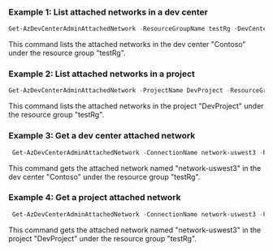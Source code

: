 ### Example 1: List attached networks in a dev center
```powershell
Get-AzDevCenterAdminAttachedNetwork -ResourceGroupName testRg -DevCenterName Contoso
```
This command lists the attached networks in the dev center "Contoso" under the resource group "testRg".

### Example 2: List attached networks in a project
```powershell
Get-AzDevCenterAdminAttachedNetwork -ProjectName DevProject -ResourceGroupName testRg
```
This command lists the attached networks in the project "DevProject" under the resource group "testRg".

### Example 3: Get a dev center attached network
```powershell
 Get-AzDevCenterAdminAttachedNetwork -ConnectionName network-uswest3 -ResourceGroupName testRg -DevCenterName Contoso
```
This command gets the attached network named "network-uswest3" in the dev center "Contoso" under the resource group "testRg".

### Example 4: Get a project attached network
```powershell
 Get-AzDevCenterAdminAttachedNetwork -ConnectionName network-uswest3 -ProjectName DevProject -ResourceGroupName testRg
```
This command gets the attached network named "network-uswest3" in the project "DevProject" under the resource group "testRg".
